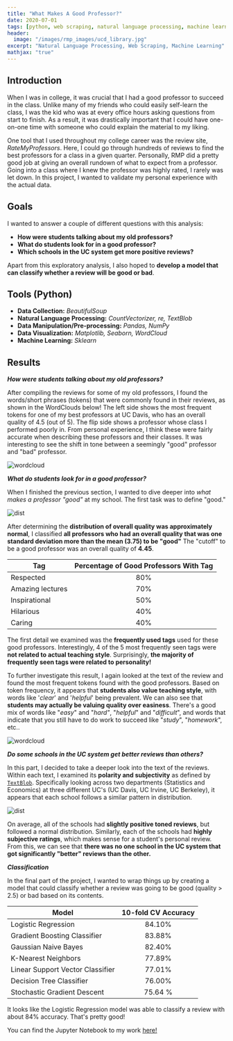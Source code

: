 ```yaml
---
title: "What Makes A Good Professor?"
date: 2020-07-01
tags: [python, web scraping, natural language processing, machine learning]
header:
  image: "/images/rmp_images/ucd_library.jpg"
excerpt: "Natural Language Processing, Web Scraping, Machine Learning"
mathjax: "true"
---
```

## Introduction

When I was in college, it was crucial that I had a good professor to succeed in the class. Unlike many of my friends who could easily self-learn the class, I was the kid who was at every office hours asking questions from start to finish. As a result, it was drastically important that I could have one-on-one time with someone who could explain the material to my liking.

One tool that I used throughout my college career was the review site, *RateMyProfessors*. Here, I could go through hundreds of reviews to find the best professors for a class in a given quarter. Personally, RMP did a pretty good job at giving an overall rundown of what to expect from a professor. Going into a class where I knew the professor was highly rated, I rarely was let down. In this project, I wanted to validate my personal experience with the actual data.

## Goals

I wanted to answer a couple of different questions with this analysis:

* **How were students talking about my old professors?**
* **What do students look for in a good professor?**
* **Which schools in the UC system get more positive reviews?**

Apart from this exploratory analysis, I also hoped to **develop a model that can classify whether a review will be good or bad**.

## Tools (Python)

* **Data Collection:** *BeautifulSoup*
* **Natural Language Processing:** *CountVectorizer, re, TextBlob*
* **Data Manipulation/Pre-processing:** *Pandas, NumPy*
* **Data Visualization:** *Matplotlib, Seaborn, WordCloud*
* **Machine Learning:** *Sklearn*

## Results

***How were students talking about my old professors?***

After compiling the reviews for some of my old professors, I found the words/short phrases (tokens) that were commonly found in their reviews, as shown in the WordClouds below! The left side shows the most frequent tokens for one of my best professors at UC Davis, who has an overall quality of 4.5 (out of 5). The flip side shows a professor whose class I performed poorly in. From personal experience, I think these were fairly accurate when describing these professors and their classes. It was interesting to see the shift in tone between a seemingly "good" professor and "bad" professor.

<img src="{{ site.url }}{{ site.baseurl }}/images/rmp_images/wordcloud_copy.png" alt="wordcloud">

***What do students look for in a good professor?***

When I finished the previous section, I wanted to dive deeper into *what makes a professor "good"* at my school. The first task was to define "good."

<img src="{{ site.url }}{{ site.baseurl }}/images/rmp_images/quality_dist_copy.png" alt="dist">

After determining the **distribution of overall quality was approximately normal**, I classified **all professors who had an overall quality that was one standard deviation more than the mean (3.75) to be "good"** The "cutoff" to be a good professor was an overall quality of **4.45**.

| Tag       | Percentage of Good Professors With Tag|
| ------------- |:-------------:|
| Respected| 80% |
| Amazing lectures| 70% |   
| Inspirational | 50% |
| Hilarious | 40% |
| Caring | 40% |

The first detail we examined was the **frequently used tags** used for these good professors. Interestingly, 4 of the 5 most frequently seen tags were **not related to actual teaching style**. Surprisingly, **the majority of frequently seen tags were related to personality!**

To further investigate this result, I again looked at the text of the review and found the most frequent tokens found with the good professors. Based on token frequency, it appears that **students also value teaching style**, with words like '*clear*' and '*helpful*' being prevalent. We can also see that **students may actually be valuing quality over easiness**. There's a good mix of words like "*easy*" and "*hard"*, "*helpful*" and "*difficult*", and words that indicate that you still have to do work to succeed like "*study*", "*homework*", etc..

<img src="{{ site.url }}{{ site.baseurl }}/images/rmp_images/good_prof_copy.png" alt="wordcloud">

***Do some schools in the UC system get better reviews than others?***

In this part, I decided to take a deeper look into the text of the reviews. Within each text, I examined its **polarity and subjectivity** as defined by [`TextBlob`](https://textblob.readthedocs.io/en/dev/). Specifically looking across two departments (Statistics and Economics) at three different UC's (UC Davis, UC Irvine, UC Berkeley), it appears that each school follows a similar pattern in distribution.

<img src="{{ site.url }}{{ site.baseurl }}/images/rmp_images/schools_copy.png" alt="dist">

On average, all of the schools had **slightly positive toned reviews**, but followed a normal distribution. Similarly, each of the schools had **highly subjective ratings**, which makes sense for a student's personal review. From this, we can see that **there was no one school in the UC system that got significantly "better" reviews than the other.**

***Classification***

In the final part of the project, I wanted to wrap things up by creating a model that could classify whether a review was going to be good (quality > 2.5) or bad based on its contents.

| Model      | 10-fold CV Accuracy|
| ------------- |:-------------:|
| Logistic Regression| 84.10% |
| Gradient Boosting Classifier| 83.88% |   
| Gaussian Naive Bayes| 82.40% |
| K-Nearest Neighbors | 77.89% |
| Linear Support Vector Classifier | 77.01% |
| Decision Tree Classifier | 76.00% |
| Stochastic Gradient Descent | 75.64 % |

It looks like the Logistic Regression model was able to classify a review with about 84% accuracy. That's pretty good!

You can find the Jupyter Notebook to my work [here!](https://nbviewer.jupyter.org/github/tylerchang23/ratemyprof/blob/master/RMP_FINAL.ipynb)
